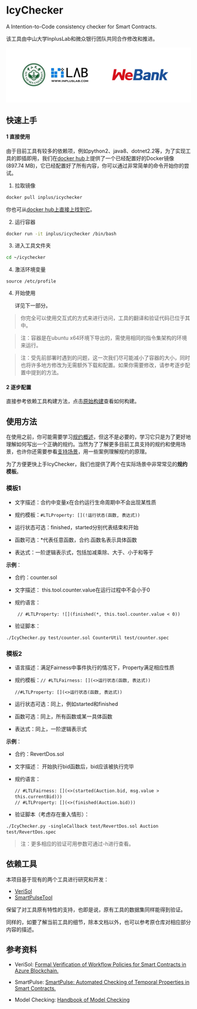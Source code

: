 # IcyChecker
A Intention-to-Code consistency checker for Smart Contracts.

该工具由中山大学InplusLab和微众银行团队共同合作修改和推进。

<img src="../asset/parties.jpg" alt="参与方" style="zoom: 67%;" />

## 快速上手

#### 1 直接使用

由于目前工具有较多的依赖项，例如python2、java8、dotnet2.2等，为了实现工具的即插即用，我们在[docker hub](https://hub.docker.com/repository/docker/inplus/icychecker)上提供了一个已经配置好的Docker镜像(897.74 MB)，它已经配置好了所有内容，你可以通过非常简单的命令开始你的尝试。

1. 拉取镜像

```bash
docker pull inplus/icychecker
```

你也可从[docker hub上直接上找到它](https://hub.docker.com/repository/docker/inplus/icychecker)。

2. 运行容器

```bash
docker run -it inplus/icychecker /bin/bash
```

3. 进入工具文件夹

```bash
cd ~/icychecker
```

4. 激活环境变量

```
source /etc/profile
```

4. 开始使用

   详见下一部分。

> 你完全可以使用交互式的方式来进行访问，工具的翻译和验证代码已位于其中。

> 注：容器是在ubuntu x64环境下导出的，需使用相同的指令集架构的环境来运行。

> 注：受先前部署时遇到的问题，这一次我们尽可能减小了容器的大小，同时也将许多地方修改为无需额外下载和配置。如果你需要修改，请参考逐步配置中提到的方法。

#### 2 逐步配置

直接参考依赖工具构建方法，点击[原始构建](originBuild.md)查看如何构建。



## 使用方法

在使用之前，你可能需要学习[规约概述](spec.md)，但这不是必要的，学习它只是为了更好地理解如何写出一个正确的规约。当然为了了解更多目前工具支持的规约和使用场景，也许你还需要参看[支持场景](availableSpec.md)，用一些案例理解规约的原理。

为了方便更快上手IcyChecker，我们也提供了两个在实际场景中非常常见的**规约模板**。

### 模板1

- 文字描述：合约中变量x在合约运行生命周期中不会出现某性质

- 规约模板：`#LTLProperty: [](!运行状态(函数, 表达式))`

- 运行状态可选：finished，started分别代表结束和开始

- 函数可选：*代表任意函数，合约.函数名表示具体函数

- 表达式：一阶逻辑表示式，包括加减乘除、大于、小于和等于

**示例**：

- 合约：counter.sol

- 文字描述： this.tool.counter.value在运行过程中不会小于0

- 规约语言：

  ```
   // #LTLProperty: ![](finished(*, this.tool.counter.value < 0))
  ```

- 验证脚本：

```
./IcyChecker.py test/counter.sol CounterUtil test/counter.spec
```

### 模板2

- 语言描述：满足Fairness中事件执行的情况下，Property满足相应性质

- 规约模板：`// #LTLFairness: [](<>运行状态(函数, 表达式))`

  ​			  	 `//#LTLProperty: [](<>运行状态(函数, 表达式))`

- 运行状态可选：同上，例如started和finished

- 函数可选：同上，所有函数或某一具体函数

- 表达式：同上，一阶逻辑表示式

**示例**：

- 合约：RevertDos.sol

- 文字描述： 开始执行bid函数后，bid应该被执行完毕

- 规约语言：

  ```
  // #LTLFairness: [](<>(started(Auction.bid, msg.value > this.currentBid)))
  // #LTLProperty: [](<>(finished(Auction.bid)))
  ```

- 验证脚本（考虑存在重入情形）：

```
./IcyChecker.py -singleCallback test/RevertDos.sol Auction test/RevertDos.spec 
```

> 注：更多相应的验证可用参数可通过-h进行查看。



## 依赖工具

本项目基于现有的两个工具进行研究和开发：

* [VeriSol](https://github.com/utopia-group/verisol)
* [SmartPulseTool](https://github.com/utopia-group/SmartPulseTool/tree/master)

保留了对工具原有特性的支持，也即是说，原有工具的数据集同样能得到验证。

同样的，如要了解当前工具的细节，除本文档以外，也可以参考原仓库对相应部分内容的描述。



## 参考资料

* VeriSol: [Formal Verification of Workflow Policies for Smart Contracts in Azure Blockchain.](https://doi.org/10.1007/978-3-030-41600-3_7)

* SmartPulse: [SmartPulse: Automated Checking of Temporal Properties in Smart Contracts.](https://doi.org/10.1109/SP40001.2021.00085)

* Model Checking: [Handbook of Model Checking](https://link.springer.com/book/10.1007/978-3-319-10575-8)

  

